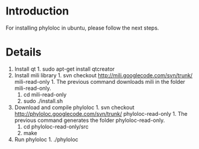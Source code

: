 # Introduction #

For installing phyloloc in ubuntu, please follow the next steps.

# Details #

  1. Install qt
    1. sudo apt-get install qtcreator
  1. Install mili library
    1. svn checkout http://mili.googlecode.com/svn/trunk/ mili-read-only
    1. The previous command downloads mili in the folder mili-read-only.
      1. cd mili-read-only
      1. sudo ./install.sh
  1. Download and compile phyloloc
    1. svn checkout http://phyloloc.googlecode.com/svn/trunk/ phyloloc-read-only
    1. The previous command generates the folder phyloloc-read-only.
      1. cd phyloloc-read-only/src
      1. make
  1. Run phyloloc
    1. ./phyloloc